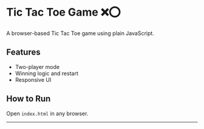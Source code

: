 # Tic Tac Toe Game ❌⭕️

A browser-based Tic Tac Toe game using plain JavaScript.

## Features
- Two-player mode
- Winning logic and restart
- Responsive UI

## How to Run
Open `index.html` in any browser.

---
